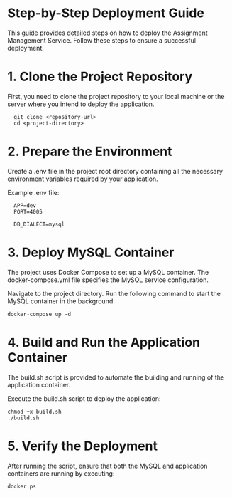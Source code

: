 # Step-by-Step Deployment Guide
This guide provides detailed steps on how to deploy the Assignment Management Service. Follow these steps to ensure a successful deployment.

# 1. Clone the Project Repository
First, you need to clone the project repository to your local machine or the server where you intend to deploy the application.

```
  git clone <repository-url>
  cd <project-directory> 
```   
# 2. Prepare the Environment
Create a .env file in the project root directory containing all the necessary environment variables required by your application.

Example .env file:
```
  APP=dev
  PORT=4005

  DB_DIALECT=mysql
```  
# 3. Deploy MySQL Container
The project uses Docker Compose to set up a MySQL container. The docker-compose.yml file specifies the MySQL service configuration.

Navigate to the project directory.
Run the following command to start the MySQL container in the background:

```
docker-compose up -d
```

# 4. Build and Run the Application Container
The build.sh script is provided to automate the building and running of the application container.

Execute the build.sh script to deploy the application:

```
chmod +x build.sh
./build.sh
```

# 5. Verify the Deployment
After running the script, ensure that both the MySQL and application containers are running by executing:

```
docker ps
```

